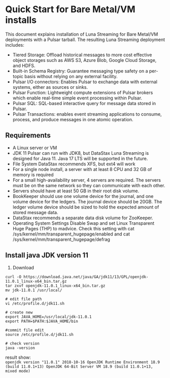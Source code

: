 # Quick Start for Bare Metal/VM installs
This document explains installation of Luna Streaming for Bare Metal/VM deployments with a Pulsar tarball. 
The resulting Luna Streaming deployment includes: 
  - Tiered Storage: Offload historical messages to more cost effective object storages such as AWS S3, Azure Blob, Google Cloud Storage, and HDFS.
  - Built-in Schema Registry: Guarantee messaging type safety on a per-topic basis without relying on any external facility.
  - Pulsar I/O connectors: Enables Pulsar to exchange data with external systems, either as sources or sinks.
  - Pulsar Function: Lightweight compute extensions of Pulsar brokers which enable real-time simple event processing within Pulsar.
  - Pulsar SQL: SQL-based interactive query for message data stored in Pulsar.
  - Pulsar Transactions: enables event streaming applications to consume, process, and produce messages in one atomic operation.

## Requirements
  - A Linux server or VM
  - JDK 11
    Pulsar can run with JDK8, but DataStax Luna Streaming is designed for Java 11. Java 17 LTS will be supported in the future.
  - File System
    DataStax recommends XFS, but ext4 will work
  - For a single node install, a server with at least 8 CPU and 32 GB of memory is required
  - For a small high-availability server, 4 servers are required. The servers must be on the same network so they can communicate with each other.
  - Servers should have at least 50 GB in their root disk volume.
  - BookKeeper should use one volume device for the journal, and one volume device for the ledgers. The journal device should be 20GB. The ledger volume device should be sized to hold the expected amount of stored message data.
  - DataStax recommends a separate data disk volume for ZooKeeper.
  - Operating System Settings Disable Swap and set Linux Transparent Huge Pages (THP) to madvice. Check this setting with cat /sys/kernel/mm/transparent_hugepage/enabled and cat /sys/kernel/mm/transparent_hugepage/defrag

## Install java JDK version 11
1. Download 
```
curl -O https://download.java.net/java/GA/jdk11/13/GPL/openjdk-11.0.1_linux-x64_bin.tar.gz
tar zxvf openjdk-11.0.1_linux-x64_bin.tar.gz
mv jdk-11.0.1 /usr/local/
```
```
# edit file path
vi /etc/profile.d/jdk11.sh
```
```
# create new
export JAVA_HOME=/usr/local/jdk-11.0.1
export PATH=$PATH:$JAVA_HOME/bin
```
```
#commit file edit
source /etc/profile.d/jdk11.sh
```
```
# check version
java -version
```
result show:    
`openjdk version "11.0.1" 2018-10-16
OpenJDK Runtime Environment 18.9 (build 11.0.1+13)
OpenJDK 64-Bit Server VM 18.9 (build 11.0.1+13, mixed mode)`

